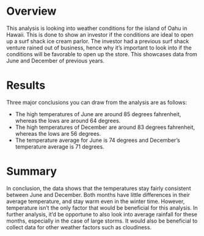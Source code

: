 # Overview
This analysis is looking into weather conditions for the island of Oahu in Hawaii. This is done to show an investor if the conditions are ideal to open up a surf shack ice cream parlor. The investor had a previous surf shack venture rained out of business, hence why it’s important to look into if the conditions will be favorable to open up the store. This showcases data from June and December of previous years.


# Results
Three major conclusions you can draw from the analysis are as follows:
- The high temperatures of June are around 85 degrees fahrenheit, whereas the lows are around 64 degrees.
- The high temperatures of December are around 83 degrees fahrenheit, whereas the lows are 56 degrees.
- The temperature average for June is 74 degrees and December’s temperature average is 71 degrees.

# Summary
In conclusion, the data shows that the temperatures stay fairly consistent between June and December. Both months have little differences in their average temperature, and stay warm even in the winter time. However, temperature isn’t the only factor that would be beneficial for this analysis. In further analysis, it’d be opportune to also look into average rainfall for these months, especially in the case of large storms. It would also be beneficial to collect data for other weather factors such as cloudiness. 
